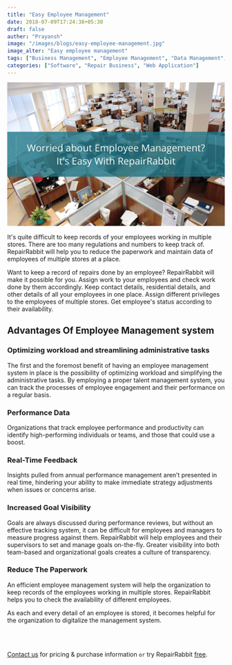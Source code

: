 ```yaml
---
title: "Easy Employee Management"
date: 2018-07-09T17:24:38+05:30
draft: false
auther: "Prayansh"
image: "/images/blogs/easy-employee-management.jpg"
image_alter: "Easy employee management"
tags: ["Business Management", "Employee Management", "Data Management", "Multiple Store Management", "Inventory Management"]
categories: ["Software", "Repair Business", "Web Application"]
---
```


<img src="/images/blogs/easy-employee-management.jpg" alt="Easy employee management" />

<br>

It's quite difficult to keep records of your employees working in multiple stores. There are too many regulations and numbers to keep track of. RepairRabbit will help you to reduce the paperwork and maintain data of employees of multiple stores at a place.  

Want to keep a record of repairs done by an employee? RepairRabbit will make it possible for you. Assign work to your employees and check work done by them accordingly. Keep contact details, residential details, and other details of all your employees in one place. Assign different privileges to the employees of multiple stores. Get employee's status according to their availability. 

## Advantages Of Employee Management system

### Optimizing workload and streamlining administrative tasks

The first and the foremost benefit of having an employee management system in place is the possibility of optimizing workload and simplifying the administrative tasks. By employing a proper talent management system, you can track the processes of employee engagement and their performance on a regular basis. 

### Performance Data

Organizations that track employee performance and productivity can identify high-performing individuals or teams, and those that could use a boost. 

### Real-Time Feedback

Insights pulled from annual performance management aren’t presented in real time, hindering your ability to make immediate strategy adjustments when issues or concerns arise.

### Increased Goal Visibility

Goals are always discussed during performance reviews, but without an effective tracking system, it can be difficult for employees and managers to measure progress against them. RepairRabbit will help employees and their supervisors to set and manage goals on-the-fly. Greater visibility into both team-based and organizational goals creates a culture of transparency.

### Reduce The Paperwork

An efficient employee management system will help the organization to keep records of the employees working in multiple stores. RepairRabbit helps you to check the availability of different employees. 

As each and every detail of an employee is stored, it becomes helpful for the organization to digitalize the management system.

<br>
<br>

<a href="mailto:contact@repairrabbit.co?subject=Query of RepairRabbit" target="_blank">Contact us</a> for pricing & purchase information `or` try RepairRabbit <a href="https://demo.repairrabbit.co/admin" rel="noopener" target="_blank" title="RepairRabbit Demo">free</a>.

<br>
